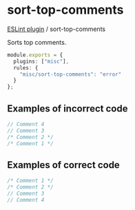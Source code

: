 # sort-top-comments

[ESLint plugin](https://ilyub.github.io/eslint-plugin-misc/) / sort-top-comments

Sorts top comments.

```ts
module.exports = {
  plugins: ["misc"],
  rules: {
    "misc/sort-top-comments": "error"
  }
};
```

## Examples of incorrect code

```ts
// Comment 4
// Comment 3
/* Comment 2 */
/* Comment 1 */
```

## Examples of correct code

```ts
/* Comment 1 */
/* Comment 2 */
// Comment 3
// Comment 4
```